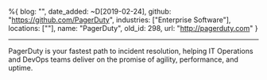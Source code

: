 %{
  blog: "",
  date_added: ~D[2019-02-24],
  github: "https://github.com/PagerDuty",
  industries: ["Enterprise Software"],
  locations: [""],
  name: "PagerDuty",
  old_id: 298,
  url: "http://pagerduty.com"
}

---

PagerDuty is your fastest path to incident resolution, helping IT Operations and DevOps teams deliver on the promise of agility, performance, and uptime.
